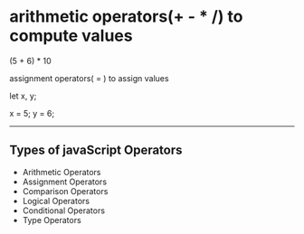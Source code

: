 # arithmetic operators(+ - * /) to compute values 

(5 + 6) * 10

assignment operators( = ) to assign values

let x, y;

x = 5;
y = 6;

_______________________

## Types of javaScript Operators

- Arithmetic Operators
- Assignment Operators
- Comparison Operators
- Logical Operators
- Conditional Operators
- Type Operators

